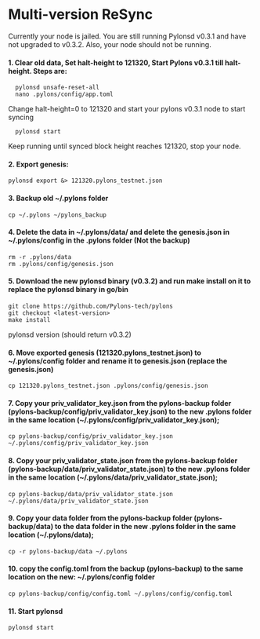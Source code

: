 # Multi-version ReSync

Currently your node is jailed. You are still running Pylonsd v0.3.1 and have not upgraded to v0.3.2. Also, your node should not be running.

#### 1. Clear old data, Set halt-height to 121320, Start Pylons v0.3.1 till halt-height. Steps are:

      pylonsd unsafe-reset-all
      nano .pylons/config/app.toml
Change halt-height=0 to 121320 and start your pylons v0.3.1 node to start syncing
      
      pylonsd start

Keep running until synced block height reaches 121320, stop your node.


#### 2. Export genesis:

    pylonsd export &> 121320.pylons_testnet.json
    
#### 3. Backup old ~/.pylons folder

    cp ~/.pylons ~/pylons_backup

#### 4. Delete the data in ~/.pylons/data/ and delete the genesis.json in ~/.pylons/config in the .pylons folder (Not the backup)

    rm -r .pylons/data
    rm .pylons/config/genesis.json

#### 5. Download the new pylonsd binary (v0.3.2) and run make install on it to replace the pylonsd binary in go/bin

    git clone https://github.com/Pylons-tech/pylons
    git checkout <latest-version>
    make install

  pylonsd version (should return v0.3.2)
  
#### 6. Move exported genesis (121320.pylons_testnet.json) to ~/.pylons/config folder and rename it to genesis.json (replace the genesis.json)

    cp 121320.pylons_testnet.json .pylons/config/genesis.json

#### 7. Copy your priv_validator_key.json from the pylons-backup folder (pylons-backup/config/priv_validator_key.json) to the new .pylons folder in the same location (~/.pylons/config/priv_validator_key.json);

    cp pylons-backup/config/priv_validator_key.json ~/.pylons/config/priv_validator_key.json

#### 8. Copy your priv_validator_state.json from the pylons-backup folder (pylons-backup/data/priv_validator_state.json) to the new .pylons folder in the same location (~/.pylons/data/priv_validator_state.json);

    cp pylons-backup/data/priv_validator_state.json ~/.pylons/data/priv_validator_state.json

#### 9. Copy your data folder from the pylons-backup folder (pylons-backup/data) to the data folder in the new .pylons folder in the same location (~/.pylons/data);

    cp -r pylons-backup/data ~/.pylons

#### 10. copy the config.toml from the backup (pylons-backup) to the same location on the new: ~/.pylons/config folder

    cp pylons-backup/config/config.toml ~/.pylons/config/config.toml

#### 11. Start pylonsd
    pylonsd start
 

